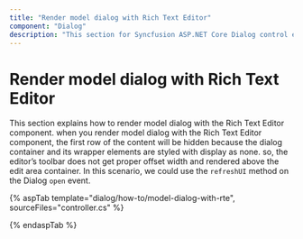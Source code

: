 ```yaml
---
title: "Render model dialog with Rich Text Editor"
component: "Dialog"
description: "This section for Syncfusion ASP.NET Core Dialog control explains about, how to Render the model dialog with Rich Text Editor."
---
```


# Render model dialog with Rich Text Editor

This section explains how to render model dialog with the Rich Text Editor component. when you render model dialog with the Rich Text Editor component, the first row of the content will be hidden because the dialog container and its wrapper elements are styled with display as none. so, the editor’s toolbar does not get proper offset width and rendered above the edit area container. In this scenario, we could use the `refreshUI` method on the Dialog `open` event.

{% aspTab template="dialog/how-to/model-dialog-with-rte", sourceFiles="controller.cs" %}

{% endaspTab %}